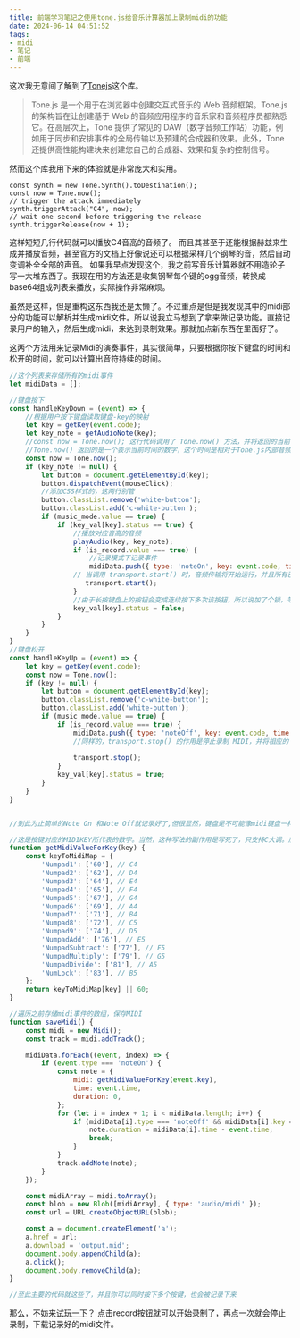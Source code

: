 ```yaml
---
title: 前端学习笔记之使用tone.js给音乐计算器加上录制midi的功能
date: 2024-06-14 04:51:52
tags:
- midi
- 笔记
- 前端
---
```

这次我无意间了解到了[Tonejs](https://github.com/Tonejs)这个库。

>Tone.js 是一个用于在浏览器中创建交互式音乐的 Web 音频框架。Tone.js 的架构旨在让创建基于 Web 的音频应用程序的音乐家和音频程序员都熟悉它。在高层次上，Tone 提供了常见的 DAW（数字音频工作站）功能，例如用于同步和安排事件的全局传输以及预建的合成器和效果。此外，Tone 还提供高性能构建块来创建您自己的合成器、效果和复杂的控制信号。

然而这个库我用下来的体验就是非常庞大和实用。
```
const synth = new Tone.Synth().toDestination();
const now = Tone.now();
// trigger the attack immediately
synth.triggerAttack("C4", now);
// wait one second before triggering the release
synth.triggerRelease(now + 1);
```
这样短短几行代码就可以播放C4音高的音频了。
而且其甚至于还能根据赫兹来生成并播放音频，甚至官方的文档上好像说还可以根据采样几个钢琴的音，然后自动变调补全全部的声音。
如果我早点发现这个，我之前写音乐计算器就不用造轮子写一大堆东西了。我现在用的方法还是收集钢琴每个键的ogg音频，转换成base64组成列表来播放，实际操作非常麻烦。

虽然是这样，但是重构这东西我还是太懒了。不过重点是但是我发现其中的midi部分的功能可以解析并生成midi文件。所以说我立马想到了拿来做记录功能。直接记录用户的输入，然后生成midi，来达到录制效果。那就加点新东西在里面好了。

这两个方法用来记录Midi的演奏事件，其实很简单，只要根据你按下键盘的时间和松开的时间，就可以计算出音符持续的时间。
```javascript
//这个列表来存储所有的midi事件
let midiData = [];

//键盘按下
const handleKeyDown = (event) => {
    //根据用户按下键盘读取键盘-key的映射
    let key = getKey(event.code);
    let key_note = getAudioNote(key);
    //const now = Tone.now(); 这行代码调用了 Tone.now() 方法，并将返回的当前音频上下文时间赋值给变量 now。
    //Tone.now() 返回的是一个表示当前时间的数字，这个时间是相对于Tone.js内部音频上下文的开始时间的。这个时间通常用于安排音频事件，确保它们能够同步执行。
    const now = Tone.now();
    if (key_note != null) {
        let button = document.getElementById(key);
        button.dispatchEvent(mouseClick);
        //添加CSS样式的，这两行别管
        button.classList.remove('white-button');
        button.classList.add('c-white-button');
        if (music_mode.value == true) {
            if (key_val[key].status == true) {
                //播放对应音高的音频
                playAudio(key, key_note);
                if (is_record.value === true) {
                    //记录模式下记录事件
                    midiData.push({ type: 'noteOn', key: event.code, time: now });
                // 当调用 transport.start() 时，音频传输将开始运行，并且所有已安排的音频事件将按照其指定的时间进行执行。这包括播放音频、触发 MIDI 事件等。
                   transport.start();
                }
                //由于长按键盘上的按钮会变成连续按下多次该按钮，所以说加了个锁，等松开解锁。
                key_val[key].status = false;
            }
        }
    }
}
//键盘松开
const handleKeyUp = (event) => {
    let key = getKey(event.code);
    const now = Tone.now();
    if (key != null) {
        let button = document.getElementById(key);
        button.classList.remove('c-white-button');
        button.classList.add('white-button');
        if (music_mode.value == true) {
            if (is_record.value === true) {
                midiData.push({ type: 'noteOff', key: event.code, time: now });
                //同样的，transport.stop() 的作用是停止录制 MIDI，并将相应的 MIDI 数据添加到 midiData 数组中。
                
                transport.stop();
            }
            key_val[key].status = true;
        }
    }
}


//到此为止简单的Note On 和Note Off就记录好了,但很显然，键盘是不可能像midi键盘一样记录按下的力度的。

//这是按键对应的MIDIKEY所代表的数字。当然，这种写法的副作用是写死了，只支持C大调。后面我要是想填这个坑再重写吧（
function getMidiValueForKey(key) {
    const keyToMidiMap = {
        'Numpad1': ['60'], // C4
        'Numpad2': ['62'], // D4
        'Numpad3': ['64'], // E4
        'Numpad4': ['65'], // F4
        'Numpad5': ['67'], // G4
        'Numpad6': ['69'], // A4
        'Numpad7': ['71'], // B4
        'Numpad8': ['72'], // C5
        'Numpad9': ['74'], // D5
        'NumpadAdd': ['76'], // E5
        'NumpadSubtract': ['77'], // F5
        'NumpadMultiply': ['79'], // G5
        'NumpadDivide': ['81'], // A5
        'NumLock': ['83'], // B5
    };
    return keyToMidiMap[key] || 60;
}

//遍历之前存储midi事件的数组，保存MIDI
function saveMidi() {
    const midi = new Midi();
    const track = midi.addTrack();

    midiData.forEach((event, index) => {
        if (event.type === 'noteOn') {
            const note = {
                midi: getMidiValueForKey(event.key),
                time: event.time,
                duration: 0,
            };
            for (let i = index + 1; i < midiData.length; i++) {
                if (midiData[i].type === 'noteOff' && midiData[i].key === event.key) {
                    note.duration = midiData[i].time - event.time;
                    break;
                }
            }
            track.addNote(note);
        }
    });

    const midiArray = midi.toArray();
    const blob = new Blob([midiArray], { type: 'audio/midi' });
    const url = URL.createObjectURL(blob);

    const a = document.createElement('a');
    a.href = url;
    a.download = 'output.mid';
    document.body.appendChild(a);
    a.click();
    document.body.removeChild(a);
}

//至此主要的代码就这些了，并且你可以同时按下多个按键，也会被记录下来
```
那么，不妨来[试玩一下](https://blog.mekohia.com/MusicCaculator/)？
点击record按钮就可以开始录制了，再点一次就会停止录制，下载记录好的midi文件。